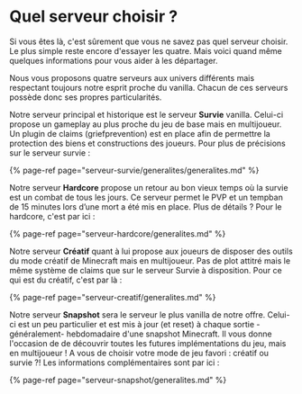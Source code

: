 # Quel serveur choisir ?

Si vous êtes là, c'est sûrement que vous ne savez pas quel serveur choisir.  
Le plus simple reste encore d'essayer les quatre. Mais voici quand même quelques informations pour vous aider à les départager.

Nous vous proposons quatre serveurs aux univers différents mais respectant toujours notre esprit proche du vanilla. Chacun de ces serveurs possède donc ses propres particularités.

Notre serveur principal et historique est le serveur **Survie** vanilla. Celui-ci propose un gameplay au plus proche du jeu de base mais en multijoueur. Un plugin de claims \(griefprevention\) est en place afin de permettre la protection des biens et constructions des joueurs. Pour plus de précisions sur le serveur survie :

{% page-ref page="serveur-survie/generalites/generalites.md" %}

Notre serveur **Hardcore** propose un retour au bon vieux temps où la survie est un combat de tous les jours. Ce serveur permet le PVP et un tempban de 15 minutes lors d’une mort a été mis en place. Plus de détails ? Pour le hardcore, c'est par ici :

{% page-ref page="serveur-hardcore/generalites.md" %}

Notre serveur **Créatif** quant à lui propose aux joueurs de disposer des outils du mode créatif de Minecraft mais en multijoueur. Pas de plot attitré mais le même système de claims que sur le serveur Survie à disposition. Pour ce qui est du créatif, c'est par là :

{% page-ref page="serveur-creatif/generalites.md" %}

Notre serveur **Snapshot** sera le serveur le plus vanilla de notre offre. Celui-ci est un peu particulier et est  mis à jour \(et reset\) à chaque sortie -généralement- hebdomadaire d'une snapshot Minecraft. Il vous donne l'occasion de de découvrir toutes les futures implémentations du jeu, mais en multijoueur ! A vous de choisir votre mode de jeu favori : créatif ou survie ?! Les informations complémentaires sont par ici : 

{% page-ref page="serveur-snapshot/generalites.md" %}

